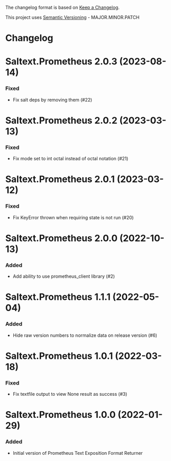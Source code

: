 The changelog format is based on [Keep a Changelog](https://keepachangelog.com/en/1.0.0/).

This project uses [Semantic Versioning](https://semver.org/) - MAJOR.MINOR.PATCH

# Changelog

# Saltext.Prometheus 2.0.3 (2023-08-14)

### Fixed

- Fix salt deps by removing them (#22)


# Saltext.Prometheus 2.0.2 (2023-03-13)

### Fixed

- Fix mode set to int octal instead of octal notation (#21)


# Saltext.Prometheus 2.0.1 (2023-03-12)

### Fixed

- Fix KeyError thrown when requiring state is not run (#20)


# Saltext.Prometheus 2.0.0 (2022-10-13)

### Added

- Add ability to use prometheus_client library (#2)


# Saltext.Prometheus 1.1.1 (2022-05-04)

### Added

- Hide raw version numbers to normalize data on release version (#6)


# Saltext.Prometheus 1.0.1 (2022-03-18)

### Fixed

- Fix textfile output to view None result as success (#3)


# Saltext.Prometheus 1.0.0 (2022-01-29)

### Added

- Initial version of Prometheus Text Exposition Format Returner

